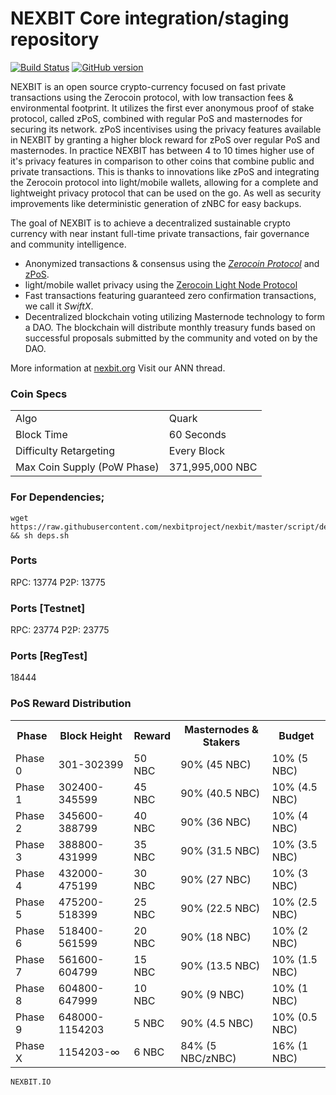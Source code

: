 NEXBIT Core integration/staging repository
=====================================

[![Build Status](https://travis-ci.org/nexbitproject/NEXBIT.svg?branch=master)](https://travis-ci.org/nexbitroject/nexbit) [![GitHub version](https://badge.fury.io/gh/nexbitroject%2Fnexbit.svg)](https://badge.fury.io/gh/nexbitproject%2Fnexbit)

NEXBIT is an open source crypto-currency focused on fast private transactions using the Zerocoin protocol, with low transaction fees & environmental footprint.  It utilizes the first ever anonymous proof of stake protocol, called zPoS, combined with regular PoS and masternodes for securing its network. zPoS incentivises using the privacy features available in NEXBIT by granting a higher block reward for zPoS over regular PoS and masternodes. In practice NEXBIT has between 4 to 10 times higher use of it's privacy features in comparison to other coins that combine public and private transactions. This is thanks to innovations like zPoS and integrating the Zerocoin protocol into light/mobile wallets, allowing for a complete and lightweight privacy protocol that can be used on the go. As well as security improvements like deterministic generation of zNBC for easy backups.

The goal of NEXBIT is to achieve a decentralized sustainable crypto currency with near instant full-time private transactions, fair governance and community intelligence.
- Anonymized transactions & consensus using the [_Zerocoin Protocol_](http://www.nexbit.io/znexbit) and [zPoS](https://nexbit.io/zpos/).
- light/mobile wallet privacy using the [Zerocoin Light Node Protocol](https://nexbit.io/docs/2019/02/Zerocoin_Light_Node_Protocol.pdf)
- Fast transactions featuring guaranteed zero confirmation transactions, we call it _SwiftX_.
- Decentralized blockchain voting utilizing Masternode technology to form a DAO. The blockchain will distribute monthly treasury funds based on successful proposals submitted by the community and voted on by the DAO.

More information at [nexbit.org](http://www.nexbit.io) Visit our ANN thread.
### Coin Specs
<table>
<tr><td>Algo</td><td>Quark</td></tr>
<tr><td>Block Time</td><td>60 Seconds</td></tr>
<tr><td>Difficulty Retargeting</td><td>Every Block</td></tr>
<tr><td>Max Coin Supply (PoW Phase)</td><td>371,995,000 NBC</td></tr>


</table>

### For Dependencies;
```
wget https://raw.githubusercontent.com/nexbitproject/nexbit/master/script/deps.sh && sh deps.sh

```
### Ports

RPC: 13774
P2P: 13775

### Ports [Testnet]

RPC: 23774
P2P: 23775

### Ports [RegTest]

18444




### PoS Reward Distribution

<table>
<th>Phase</th><th>Block Height</th><th>Reward</th><th>Masternodes & Stakers</th><th>Budget</th>
<tr><td>Phase 0</td><td>301-302399</td><td>50 NBC</td><td>90% (45 NBC)</td><td>10% (5 NBC)</td></tr>
<tr><td>Phase 1</td><td>302400-345599</td><td>45 NBC</td><td>90% (40.5 NBC)</td><td>10% (4.5 NBC)</td></tr>
<tr><td>Phase 2</td><td>345600-388799</td><td>40 NBC</td><td>90% (36 NBC)</td><td>10% (4 NBC)</td></tr>
<tr><td>Phase 3</td><td>388800-431999</td><td>35 NBC</td><td>90% (31.5 NBC)</td><td>10% (3.5 NBC)</td></tr>
<tr><td>Phase 4</td><td>432000-475199</td><td>30 NBC</td><td>90% (27 NBC)</td><td>10% (3 NBC)</td></tr>
<tr><td>Phase 5</td><td>475200-518399</td><td>25 NBC</td><td>90% (22.5 NBC)</td><td>10% (2.5 NBC)</td></tr>
<tr><td>Phase 6</td><td>518400-561599</td><td>20 NBC</td><td>90% (18 NBC)</td><td>10% (2 NBC)</td></tr>
<tr><td>Phase 7</td><td>561600-604799</td><td>15 NBC</td><td>90% (13.5 NBC)</td><td>10% (1.5 NBC)</td></tr>
<tr><td>Phase 8</td><td>604800-647999</td><td>10 NBC</td><td>90% (9 NBC)</td><td>10% (1 NBC)</td></tr>
<tr><td>Phase 9</td><td>648000-1154203</td><td>5 NBC</td><td>90% (4.5 NBC)</td><td>10% (0.5 NBC)</td></tr>
<tr><td>Phase X</td><td>1154203-∞</td><td>6 NBC</td><td>84% (5 NBC/zNBC)</td><td>16% (1 NBC)</td></tr>
</table>

```
NEXBIT.IO
```

